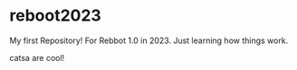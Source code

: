 # reboot2023
My first Repository! For Rebbot 1.0 in 2023.
Just learning how things work.

catsa are cool!
